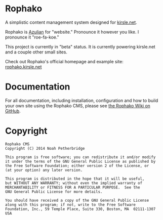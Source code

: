 # Rophako

A simplistic content management system designed for
[kirsle.net](http://www.kirsle.net/).

Rophako is [Azulian](http://www.kirsle.net/wizards/translator.html) for
"website." Pronounce it however you like. I pronounce it "roe-fa-koe."

This project is currently in "beta" status. It is currently powering kirsle.net
and a couple other small sites.

Check out Rophako's official homepage and example site:
[rophako.kirsle.net](http://rophako.kirsle.net/)

# Documentation

For all documentation, including installation, configuration and how to build
your own site using the Rophako CMS, please see
[the Rophako Wiki on GitHub](https://github.com/kirsle/rophako/wiki).

# Copyright

```
Rophako CMS
Copyright (C) 2014 Noah Petherbridge

This program is free software; you can redistribute it and/or modify
it under the terms of the GNU General Public License as published by
the Free Software Foundation; either version 2 of the License, or
(at your option) any later version.

This program is distributed in the hope that it will be useful,
but WITHOUT ANY WARRANTY; without even the implied warranty of
MERCHANTABILITY or FITNESS FOR A PARTICULAR PURPOSE.  See the
GNU General Public License for more details.

You should have received a copy of the GNU General Public License
along with this program; if not, write to the Free Software
Foundation, Inc., 59 Temple Place, Suite 330, Boston, MA  02111-1307  USA
```